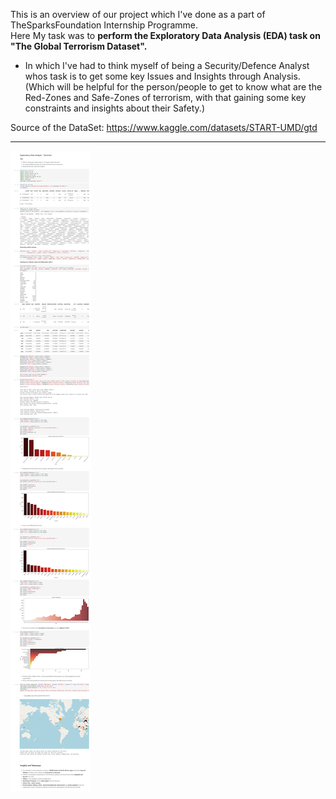 
This is an overview of our project which I've done as a part of TheSparksFoundation Internship Programme.                                                           
Here My task was to **perform the Exploratory Data Analysis (EDA) task on "The Global Terrorism Dataset".**
- In which I've had to think myself of being a Security/Defence Analyst whos task is to get some key Issues and Insights through Analysis.
(Which will be helpful for the person/people to get to know what are the Red-Zones and Safe-Zones of terrorism, with that gaining some key constraints and insights about their Safety.)

Source of the DataSet: https://www.kaggle.com/datasets/START-UMD/gtd
<hr> 


![](https://github.com/Inferno-scorp/DataAnalytics-and-DataScience-Projects/blob/8f193361b6e4ab41f7f55a9809b686208c3fcd9f/GlobalTerrorismDataset/_D__python_Jupyter_Projects_GlobalTerrorismDataset_Global_Terrorism.html.png)

